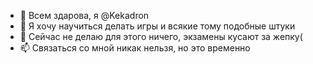 - 👋 Всем здарова, я @Kekadron
- 👀 Я хочу научиться делать игры и всякие тому подобные штуки
- 🌱 Сейчас не делаю для этого ничего, экзамены кусают за жепку(
- 📫 Связаться со мной никак нельзя, но это временно

<!---
Kekadron/Kekadron is a ✨ special ✨ repository because its `README.md` (this file) appears on your GitHub profile.
You can click the Preview link to take a look at your changes.
--->
